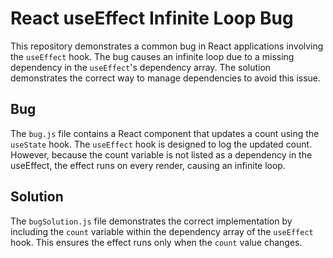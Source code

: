 # React useEffect Infinite Loop Bug
This repository demonstrates a common bug in React applications involving the `useEffect` hook.  The bug causes an infinite loop due to a missing dependency in the `useEffect`'s dependency array.  The solution demonstrates the correct way to manage dependencies to avoid this issue.

## Bug
The `bug.js` file contains a React component that updates a count using the `useState` hook.  The `useEffect` hook is designed to log the updated count. However, because the count variable is not listed as a dependency in the useEffect, the effect runs on every render, causing an infinite loop. 

## Solution
The `bugSolution.js` file demonstrates the correct implementation by including the `count` variable within the dependency array of the `useEffect` hook. This ensures the effect runs only when the `count` value changes.